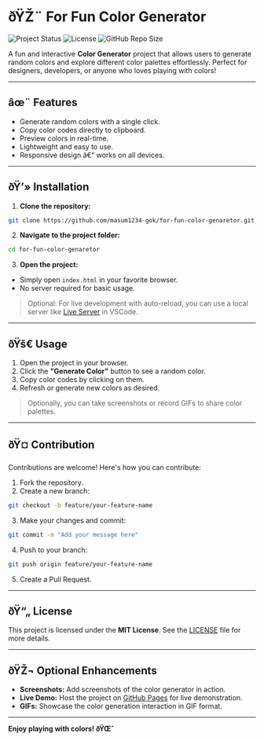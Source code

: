 # ðŸŽ¨ For Fun Color Generator

![Project Status](https://img.shields.io/badge/status-active-success) 
![License](https://img.shields.io/badge/license-MIT-blue)
![GitHub Repo Size](https://img.shields.io/github/repo-size/masum1234-gok/for-fun-color-genaretor)

A fun and interactive **Color Generator** project that allows users to generate random colors and explore different color palettes effortlessly. Perfect for designers, developers, or anyone who loves playing with colors!

---

## âœ¨ Features

- Generate random colors with a single click.
- Copy color codes directly to clipboard.
- Preview colors in real-time.
- Lightweight and easy to use.
- Responsive design â€“ works on all devices.

---

## ðŸ’» Installation

1. **Clone the repository:**

```bash
git clone https://github.com/masum1234-gok/for-fun-color-genaretor.git
```

2. **Navigate to the project folder:**

```bash
cd for-fun-color-genaretor
```

3. **Open the project:**

- Simply open `index.html` in your favorite browser.  
- No server required for basic usage.

> Optional: For live development with auto-reload, you can use a local server like [Live Server](https://marketplace.visualstudio.com/items?itemName=ritwickdey.LiveServer) in VSCode.

---

## ðŸš€ Usage

1. Open the project in your browser.
2. Click the **"Generate Color"** button to see a random color.
3. Copy color codes by clicking on them.
4. Refresh or generate new colors as desired.

> Optionally, you can take screenshots or record GIFs to share color palettes.

---

## ðŸ¤ Contribution

Contributions are welcome! Here's how you can contribute:

1. Fork the repository.
2. Create a new branch:

```bash
git checkout -b feature/your-feature-name
```

3. Make your changes and commit:

```bash
git commit -m "Add your message here"
```

4. Push to your branch:

```bash
git push origin feature/your-feature-name
```

5. Create a Pull Request.

---

## ðŸ“„ License

This project is licensed under the **MIT License**. See the [LICENSE](LICENSE) file for more details.

---

## ðŸŽ¬ Optional Enhancements

- **Screenshots:** Add screenshots of the color generator in action.
- **Live Demo:** Host the project on [GitHub Pages](https://pages.github.com/) for live demonstration.
- **GIFs:** Showcase the color generation interaction in GIF format.

---

**Enjoy playing with colors! ðŸŒˆ**
